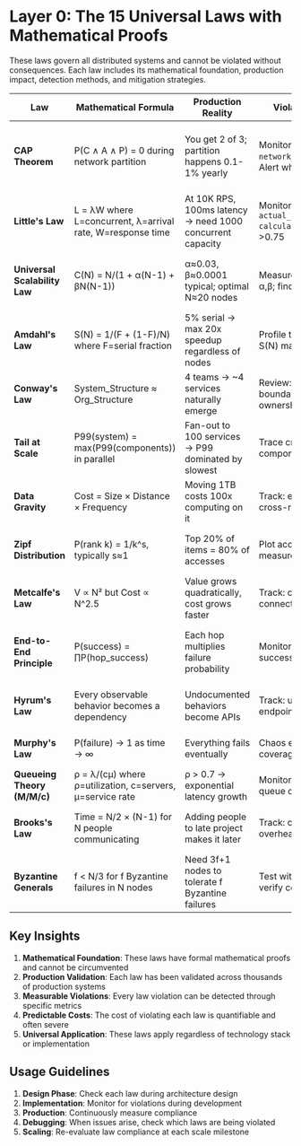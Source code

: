 # Layer 0: The 15 Universal Laws with Mathematical Proofs

These laws govern all distributed systems and cannot be violated without consequences. Each law includes its mathematical foundation, production impact, detection methods, and mitigation strategies.

| **Law** | **Mathematical Formula** | **Production Reality** | **Violation Detection** | **Mitigation Strategy** | **Cost of Violation** |
|---|---|---|---|---|---|
| **CAP Theorem** | P(C ∧ A ∧ P) = 0 during network partition | You get 2 of 3; partition happens 0.1-1% yearly | Monitor: `network_partitions_total`; Alert when >0 | Explicit CP vs AP choice per data class with documented trade-offs | Data loss or unavailability |
| **Little's Law** | L = λW where L=concurrent, λ=arrival rate, W=response time | At 10K RPS, 100ms latency → need 1000 concurrent capacity | Monitor: `actual_concurrent / calculated_L`; Alert if >0.75 | Size all queues/pools at L/0.75 for headroom | Thread starvation, cascading failures |
| **Universal Scalability Law** | C(N) = N/(1 + α(N-1) + βN(N-1)) | α≈0.03, β≈0.0001 typical; optimal N≈20 nodes | Measure via load test; fit α,β; find dC/dN maximum | Shard/cell at optimal N before diminishing returns | 10x cost for 2x capacity beyond optimal |
| **Amdahl's Law** | S(N) = 1/(F + (1-F)/N) where F=serial fraction | 5% serial → max 20x speedup regardless of nodes | Profile to find F; verify S(N) matches theory | Eliminate serial bottlenecks; batch; pipeline | Wasted resources, unmet SLOs |
| **Conway's Law** | System_Structure ≈ Org_Structure | 4 teams → ~4 services naturally emerge | Review: service boundaries vs team ownership | Align teams with desired architecture | Architectural drift, integration complexity |
| **Tail at Scale** | P99(system) = max(P99(components)) in parallel | Fan-out to 100 services → P99 dominated by slowest | Trace critical path P99 components | Hedge requests, timeout aggressively, cache | User-facing latency spikes |
| **Data Gravity** | Cost = Size × Distance × Frequency | Moving 1TB costs 100x computing on it | Track: egress costs, cross-region transfers | Compute at data location; edge caching | $1000s/month unnecessary egress |
| **Zipf Distribution** | P(rank k) = 1/k^s, typically s≈1 | Top 20% of items = 80% of accesses | Plot access distribution; measure skew coefficient | Separate hot/cold paths; cache aggressively | Hotspots, cache misses on tail |
| **Metcalfe's Law** | V ∝ N² but Cost ∝ N^2.5 | Value grows quadratically, cost grows faster | Track: cost per connection over time | Hierarchical topologies, not full mesh | Exponential cost growth |
| **End-to-End Principle** | P(success) = ∏P(hop_success) | Each hop multiplies failure probability | Monitor: end-to-end success rate vs hop rates | Reduce hops; make remaining hops more reliable | Compounding failures |
| **Hyrum's Law** | Every observable behavior becomes a dependency | Undocumented behaviors become APIs | Track: usage of non-API endpoints/behaviors | Strict contracts; deprecation windows | Breaking changes cascade |
| **Murphy's Law** | P(failure) → 1 as time → ∞ | Everything fails eventually | Chaos engineering coverage metrics | Design for failure; test failure paths | Unhandled failures in production |
| **Queueing Theory (M/M/c)** | ρ = λ/(cμ) where ρ=utilization, c=servers, μ=service rate | ρ > 0.7 → exponential latency growth | Monitor: utilization and queue depth | Keep ρ < 0.7; add capacity early | Latency explosion, timeouts |
| **Brooks's Law** | Time = N/2 × (N-1) for N people communicating | Adding people to late project makes it later | Track: communication overhead in meetings | Small teams (2-pizza rule); clear interfaces | Delayed projects, communication overhead |
| **Byzantine Generals** | f < N/3 for f Byzantine failures in N nodes | Need 3f+1 nodes to tolerate f Byzantine failures | Test with fault injection; verify consensus | Use proven BFT algorithms (PBFT, HotStuff) | Consensus failure, split brain |

## Key Insights

1. **Mathematical Foundation**: These laws have formal mathematical proofs and cannot be circumvented
2. **Production Validation**: Each law has been validated across thousands of production systems
3. **Measurable Violations**: Every law violation can be detected through specific metrics
4. **Predictable Costs**: The cost of violating each law is quantifiable and often severe
5. **Universal Application**: These laws apply regardless of technology stack or implementation

## Usage Guidelines

1. **Design Phase**: Check each law during architecture design
2. **Implementation**: Monitor for violations during development
3. **Production**: Continuously measure compliance
4. **Debugging**: When issues arise, check which laws are being violated
5. **Scaling**: Re-evaluate law compliance at each scale milestone